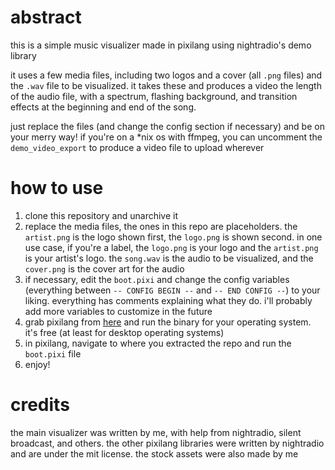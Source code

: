 # abstract
this is a simple music visualizer made in pixilang using nightradio's demo library

it uses a few media files, including two logos and a cover (all `.png` files) and the `.wav` file to be visualized. it takes these and produces a video the length of the audio file, with a spectrum, flashing background, and transition effects at the beginning and end of the song.

just replace the files (and change the config section if necessary) and be on your merry way! if you're on a *nix os with ffmpeg, you can uncomment the `demo_video_export` to produce a video file to upload wherever

# how to use

1. clone this repository and unarchive it
2. replace the media files, the ones in this repo are placeholders. the `artist.png` is the logo shown first, the `logo.png` is shown second. in one use case, if you're a label, the `logo.png` is your logo and the `artist.png` is your artist's logo. the `song.wav` is the audio to be visualized, and the `cover.png` is the cover art for the audio
3. if necessary, edit the `boot.pixi` and change the config variables (everything between `-- CONFIG BEGIN --` and `-- END CONFIG --`) to your liking. everything has comments explaining what they do. i'll probably add more variables to customize in the future
4. grab pixilang from [here](https://warmplace.ru/soft/pixilang/) and run the binary for your operating system. it's free (at least for desktop operating systems)
5. in pixilang, navigate to where you extracted the repo and run the `boot.pixi` file
6. enjoy!

# credits
the main visualizer was written by me, with help from nightradio, silent broadcast, and others. the other pixilang libraries were written by nightradio and are under the mit license. the stock assets were also made by me
